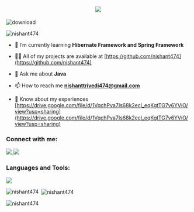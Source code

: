 <h1 align="center">
    <img src="https://readme-typing-svg.herokuapp.com/?font=Righteous&size=35&center=true&vCenter=true&width=500&height=70&duration=4000&lines=Hi+There!+👋;+I'm+Nishant+Trivedi!;+A+passionate+Java+Developer!;" />
</h1>

![download](https://github.com/nishant474/nishant474/assets/80538677/bc4ef5d1-e7d4-4ec8-9fb0-770d245779cf)
<p align="left"> <img src="https://komarev.com/ghpvc/?username=nishant474&label=Profile%20views&color=0e75b6&style=flat" alt="nishant474" /> </p>

- 🌱 I’m currently learning **Hibernate Framework and Spring Framework**

- 👨‍💻 All of my projects are available at [https://github.com/nishant474](https://github.com/nishant474)

- 💬 Ask me about **Java**

- 📫 How to reach me **nishanttrivedi474@gmail.com**

- 📄 Know about my experiences [https://drive.google.com/file/d/1VqchPva7Is68k2ecl_eqKgtTG7v6YViO/view?usp=sharing](https://drive.google.com/file/d/1VqchPva7Is68k2ecl_eqKgtTG7v6YViO/view?usp=sharing)

<h3 align="left">Connect with me:</h3>
<p align="left">

<a href="https://www.linkedin.com/in/nishant-trivedi-%F0%9F%87%AE%F0%9F%87%B3-490590175/" target="_blank">
    <img src="https://img.shields.io/badge/LinkedIn-0077B5?style=for-the-badge&logo=linkedin&logoColor=white" target="_blank" />
  </a>

<a href="mailto:pedro.sales.nishanttrivedi474@gmail.com">
    <img src="https://img.shields.io/badge/Gmail-333333?style=for-the-badge&logo=gmail&logoColor=red" />
  </a>

</p>

<h3 align="left">Languages and Tools:</h3>
<p align="left"> 

<img src="https://skillicons.dev/icons?i=bootstrap,html,css,vscode,github,git,angular,blender,git,github,javascript,firebase,mongodb,java,mysql,dart,flutter,postgresql,postman,spring,unity,unreal,eclipse" />
</p>

<p><img align="left" src="https://github-readme-stats.vercel.app/api/top-langs?username=nishant474&show_icons=true&locale=en&layout=compact" alt="nishant474" /></p>

<p>&nbsp;<img align="center" src="https://github-readme-stats.vercel.app/api?username=nishant474&show_icons=true&locale=en" alt="nishant474" /></p>

<p><img align="center" src="https://github-readme-streak-stats.herokuapp.com/?user=nishant474&" alt="nishant474" /></p>
